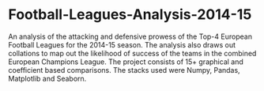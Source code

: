 # Football-Leagues-Analysis-2014-15
An analysis of the attacking and defensive prowess of the Top-4 European Football Leagues for the 2014-15 season. The analysis also draws out collations to map out the likelihood of success of the teams in the combined European Champions League. The project consists of 15+ graphical and coefficient based comparisons. The stacks used were Numpy, Pandas, Matplotlib and Seaborn.

